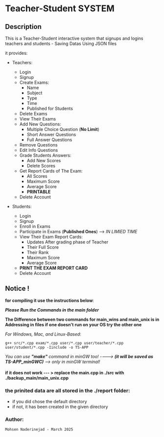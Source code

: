# Teacher-Student SYSTEM

## Description
This is a Teacher-Student interactive system that signups and logins teachers and students - Saving Datas Using JSON files

it provides:
- Teachers:
	- Login
   	- Signup
   	- Create Exams:
   	  	- Name
   	  	- Subject
   	  	- Type
   	  	- Time
   	  	- Published for Students
   	- Delete Exams
   	- View Their Exams
   	- Add New Questions:
   	  	- Multiple Choice Question (__No Limit__)
   	  	- Short Answer Questions
   	  	- Full Answer Questions
   	- Remove Questions
   	- Edit Info Questions
   	- Grade Students Answers:
   	  	- Add New Scores
   	  	- Delete Scores
   	- Get Report Cards of The Exam:
   	  	- All Scores
   	  	- Maximum Score
   	  	- Average Score
  		- __PRINTABLE__
   	- Delete Account

 - Students:
   	- Login
   	- Signup
   	- Enroll in Exams
   	- Participate in Exams (__Published Ones__) --> *IN LIMIED TIME*
   	- View Their Exam Report Cards:
   	  	- Updates After grading phase of Teacher
   	  	- Their Full Score
   	  	- Their Rank
   	  	- Maximum Score
   	  	- Average Score
   	- __PRINT THE EXAM REPORT CARD__
   	- Delete Account

## Notice !
__for compiling it use the instructions below__:

__*Please Run the Commands in the main folder*__

__The Difference between two commands for main_wins and main_unix is in Addressing in files if one doesn't run on your OS try the other one__

   *For Windows, Mac, and Linux-Based*:
  
	g++ src/*.cpp exam/*.cpp user/*.cpp user/teacher/*.cpp user/student/*.cpp -Iinclude -o TS-APP

   *You can use __"make"__ command in minGW too! ----> __(it will be saved as TS-APP_minGWC)__
	--> only in minGW terminal!*

#### if it does not work --- > replace the main.cpp in ./src with ./backup_main/main_unix.cpp

### the prinited data are all stored in the ./report folder: 
 - if you did chose the default directory
 - if not, it has been created in the given directory

### Author:
	Mohsen Naderinejad - March 2025
